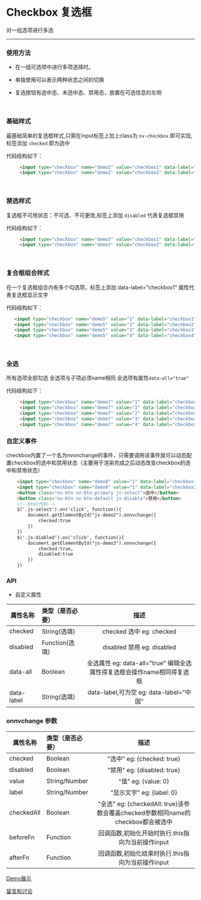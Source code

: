 # Checkbox 复选框

对一组选项进行多选

---

### 使用方法

+ 在一组可选项中进行多项选择时。

+ 单独使用可以表示两种状态之间的切换

+ 复选按钮有选中态、未选中态、禁用态，放置在可选信息的左侧

<br/>

### 基础样式

最基础简单的复选框样式,只需在input标签上加上class为 `nv-checkbox` 即可实现,标签添加 `checked` 即为选中

代码结构如下：

```html
     <input type="checkbox" name="demo2" value="checkbox1" data-label="label1" class="nv-checkbox">
     <input type="checkbox" name="demo2" value="checkbox2" data-label="label1" class="nv-checkbox" checked="true">
```

<br/>

### 禁选样式

复选框不可用状态：不可选、不可更改,标签上添加 `disabled` 代表复选框禁用

代码结构如下：

```html
     <input type="checkbox" name="demo3" value="checkbox1" data-label="label1" class="nv-checkbox" disabled>
     <input type="checkbox" name="demo3" value="checkbox2" data-label="label1" class="nv-checkbox" disabled checked>
```
<br/>

### 复合框组合样式

在一个复选框组合内有多个勾选项，标签上添加 data-label="checkbox1" 属性代表复选框显示文字

代码结构如下：

```html
   <input type="checkbox" name="demo5" value="1" data-label="checkbox1" class="nv-checkbox">
   <input type="checkbox" name="demo5" value="2" data-label="checkbox2" class="nv-checkbox" checked="true">
   <input type="checkbox" name="demo5" value="3" data-label="checkbox3" class="nv-checkbox" disabled="">
   <input type="checkbox" name="demo5" value="4" data-label="checkbox4" class="nv-checkbox" checked="true" disabled="">
```
<br/>

### 全选

所有选项全部勾选 全选项与子项必须name相同.全选项有属性`data-all="true"`

代码结构如下：

```html
     <input type="checkbox" name="demo7" value="1" data-label="checkbox1" class="nv-checkbox" data-all="true">
     <input type="checkbox" name="demo7" value="1" data-label="checkbox1.1" class="nv-checkbox">
     <input type="checkbox" name="demo7" value="2" data-label="checkbox1.2" class="nv-checkbox">
     <input type="checkbox" name="demo7" value="3" data-label="checkbox1.3" class="nv-checkbox">
     <input type="checkbox" name="demo7" value="4" data-label="checkbox1.4" class="nv-checkbox">
```

### 自定义事件

checkbox内置了一个名为nvonchange的事件，只需要调用该事件就可以动态配置checkbox的选中和禁用状态（主要用于渲染完成之后动态改变checkbox的选中和禁用状态）

```html
    <input type="checkbox" name="demo8" value="1" data-label="checkbox1" class="nv-checkbox" id="js-demo2">
    <input type="checkbox" name="demo8" value="1" data-label="checkbox2" class="nv-checkbox" id="js-demo3">
    <button class="nv-btn nv-btn-primary js-select">选中</button>
    <button class="nv-btn nv-btn-default js-disable">禁用</button>
    <!--html代码-->
    $('.js-select').on('click', function(){
        document.getElementById("js-demo2").onnvchange({
            checked:true
        })
    })
    $('.js-diabled').on('click', function(){
        document.getElementById("js-demo3").onnvchange({
            checked:true,
            disabled:true
        })
    })
```

### API

+ 自定义属性

| 属性名称  | 类型（是否必要）   |  描述  |
| --------    | :----- | :----:  |
| checked  | String(选填)   | checked 选中 eg: checked  |
| disabled  | Function(选填)   | disabled 禁用 eg: disabled |
| data-all  | Boolean  | 全选属性 eg: data-all="true" 编辑全选属性得复选框会操作name相同得复选框 |
| data-label  | String(选填)   | data-label,可为空 eg: data-label="中国"  |


### onnvchange 参数

| 属性名称  | 类型（是否必要）   |  描述  |
| --------    | :----- | :----:  |
| checked  | Boolean   | "选中" eg: {checked: true}  |
| disabled  | Boolean   | "禁用" eg: {disabled: true} |
| value  | String/Number   | "值" eg: {value: 0}  |
| label  | String/Number   | "显示文字" eg: {label: 0}  |
| checkedAll  | Boolean  | "全选" eg: {checkedAll: true}该参数会覆盖checked参数相同name的checkbox都会被选中 |
| beforeFn  | Function   | 回调函数,初始化开始时执行.this指向为当前操作input |
| afterFn  | Function   | 回调函数,初始化结束时执行.this指向为当前操作input  |





[Demo展示](http://nv.zhangjinglin.cn/api?type=checkbox)

[留言和讨论](https://github.com/guguaihaha/nv-source/issues/12)

    